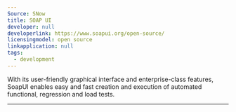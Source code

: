 ```yaml
---
Source: SNow
title: SOAP UI
developer: null
developerlink: https://www.soapui.org/open-source/
licensingmodel: open source
linkapplication: null
tags:
  - development
---
```


With its user-friendly graphical interface and enterprise-class features, SoapUI enables easy and fast creation and execution of automated functional, regression and load tests.

---
